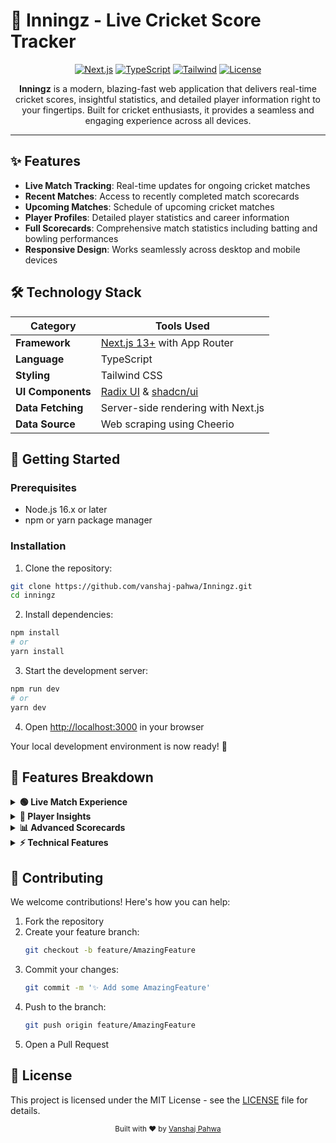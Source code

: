 # 🏏 Inningz - Live Cricket Score Tracker

<div align="center">

[![Next.js](https://img.shields.io/badge/Next.js-13+-black?logo=next.js)](https://nextjs.org/)
[![TypeScript](https://img.shields.io/badge/TypeScript-5.0+-blue?logo=typescript)](https://www.typescriptlang.org/)
[![Tailwind](https://img.shields.io/badge/Tailwind-3.0+-38B2AC?logo=tailwind-css)](https://tailwindcss.com/)
[![License](https://img.shields.io/badge/license-MIT-green)](LICENSE)

</div>

<p align='center'><strong>Inningz</strong> is a modern, blazing-fast web application that delivers real-time cricket scores, insightful statistics, and detailed player information right to your fingertips. Built for cricket enthusiasts, it provides a seamless and engaging experience across all devices.
</p>

---

## ✨ Features

- **Live Match Tracking**: Real-time updates for ongoing cricket matches
- **Recent Matches**: Access to recently completed match scorecards
- **Upcoming Matches**: Schedule of upcoming cricket matches
- **Player Profiles**: Detailed player statistics and career information
- **Full Scorecards**: Comprehensive match statistics including batting and bowling performances
- **Responsive Design**: Works seamlessly across desktop and mobile devices

## 🛠️ Technology Stack


| Category          | Tools Used                                                                 |
| ----------------- | -------------------------------------------------------------------------- |
| **Framework**     | [Next.js 13+](https://nextjs.org/) with App Router                         |
| **Language**      | TypeScript                                                                 |
| **Styling**       | Tailwind CSS                                                               |
| **UI Components** | [Radix UI](https://www.radix-ui.com/) & [shadcn/ui](https://ui.shadcn.com) |
| **Data Fetching** | Server-side rendering with Next.js                                         |
| **Data Source**   | Web scraping using Cheerio                                                 |


## 🚀 Getting Started

### Prerequisites

- Node.js 16.x or later
- npm or yarn package manager

### Installation

1. Clone the repository:
```bash
git clone https://github.com/vanshaj-pahwa/Inningz.git
cd inningz
```

2. Install dependencies:
```bash
npm install
# or
yarn install
```

3. Start the development server:
```bash
npm run dev
# or
yarn dev
```

4. Open [http://localhost:3000](http://localhost:3000) in your browser

Your local development environment is now ready! 🎉

## 🎯 Features Breakdown

<details>
<summary><strong>🟢 Live Match Experience</strong></summary>

Experience cricket like never before with real-time updates and comprehensive match coverage:

- ⚡ **Real-time Updates**: Lightning-fast score updates with minimal delay
- 🏏 **Live Player Stats**: Current batsmen and bowlers performance metrics
- 💬 **Ball-by-Ball Commentary**: Engaging commentary with key moments
- 🤝 **Partnership Information**: Dynamic partnership analysis and milestones
- 📊 **Over-by-Over Analysis**: Detailed breakdown of recent overs
- 📈 **Match Progression**: Visual representation of run rates and trends
</details>

<details>
<summary><strong>🧢 Player Insights</strong></summary>

Deep dive into player statistics and career achievements:

- 📈 **Career Statistics**: Comprehensive stats across all formats
- 🏆 **Format Analysis**: Detailed breakdowns for Tests, ODIs, and T20Is
- 🎯 **Performance Records**: Notable achievements and milestones
- 🏅 **Rankings**: Current and historical ICC rankings
- 👤 **Player Info**: Detailed biographical information
- 📊 **Form Analysis**: Recent performance trends and analysis
</details>

<details>
<summary><strong>📊 Advanced Scorecards</strong></summary>

Comprehensive match analysis with interactive visualizations:

- 📋 **Detailed Statistics**: Complete innings-wise breakdown
- 📉 **Wickets Timeline**: Interactive fall of wickets visualization
- 🎯 **Bowling Analysis**: Detailed bowling figures and spells
- 🤝 **Partnerships**: In-depth partnership statistics
- 📊 **Match Summary**: Key moments and game-changing events
- 🎨 **Visual Data**: Interactive wagon wheels and pitch maps
</details>

<details>
<summary><strong>⚡ Technical Features</strong></summary>

Built with performance and user experience in mind:

- 🚀 **Fast Loading**: Optimized with Next.js and SSR
- 📱 **Responsive Design**: Perfect experience on all devices
- 🔄 **Real-time Updates**: Instant data synchronization
- 📊 **Data Visualization**: Interactive charts and graphics
- 🎨 **Modern Interface**: Clean and intuitive design
</details>

## 🤝 Contributing

We welcome contributions! Here's how you can help:

1. Fork the repository
2. Create your feature branch:
   ```bash
   git checkout -b feature/AmazingFeature
   ```
3. Commit your changes:
   ```bash
   git commit -m '✨ Add some AmazingFeature'
   ```
4. Push to the branch:
   ```bash
   git push origin feature/AmazingFeature
   ```
5. Open a Pull Request

## 📝 License

This project is licensed under the MIT License - see the [LICENSE](LICENSE) file for details.

<div align="center">
  <sub>Built with ❤️ by <a href="https://github.com/vanshaj-pahwa">Vanshaj Pahwa</a></sub>
</div>